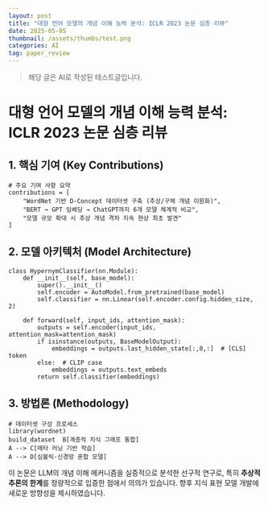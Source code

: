 ```yaml
---
layout: post
title: "대형 언어 모델의 개념 이해 능력 분석: ICLR 2023 논문 심층 리뷰"
date: 2025-05-05
thumbnail: /assets/thumbs/test.png
categories: AI
tag: paper_review
---
```


> 해당 글은 AI로 작성된 테스트글입니다.



# 대형 언어 모델의 개념 이해 능력 분석: ICLR 2023 논문 심층 리뷰

## 1. 핵심 기여 (Key Contributions)
```
# 주요 기여 사항 요약
contributions = [
    "WordNet 기반 D-Concept 데이터셋 구축 (추상/구체 개념 이원화)",
    "BERT → GPT 임베딩 → ChatGPT까지 6개 모델 체계적 비교",
    "모델 규모 확대 시 추상 개념 격차 지속 현상 최초 발견"
]
```

## 2. 모델 아키텍처 (Model Architecture)
```
class HypernymClassifier(nn.Module):
    def __init__(self, base_model):
        super().__init__()
        self.encoder = AutoModel.from_pretrained(base_model)
        self.classifier = nn.Linear(self.encoder.config.hidden_size, 2)
        
    def forward(self, input_ids, attention_mask):
        outputs = self.encoder(input_ids, attention_mask=attention_mask)
        if isinstance(outputs, BaseModelOutput):
            embeddings = outputs.last_hidden_state[:,0,:]  # [CLS] token
        else:  # CLIP case
            embeddings = outputs.text_embeds
        return self.classifier(embeddings)
```

## 3. 방법론 (Methodology)
```
# 데이터셋 구성 프로세스
library(wordnet)
build_dataset  B[계층적 지식 그래프 통합]
A --> C[메타 러닝 기반 학습]
A --> D[심볼릭-신경망 혼합 모델]
```

이 논문은 LLM의 개념 이해 메커니즘을 실증적으로 분석한 선구적 연구로, 특히 **추상적 추론의 한계**를 정량적으로 입증한 점에서 의의가 있습니다. 향후 지식 표현 모델 개발에 새로운 방향성을 제시하였습니다.